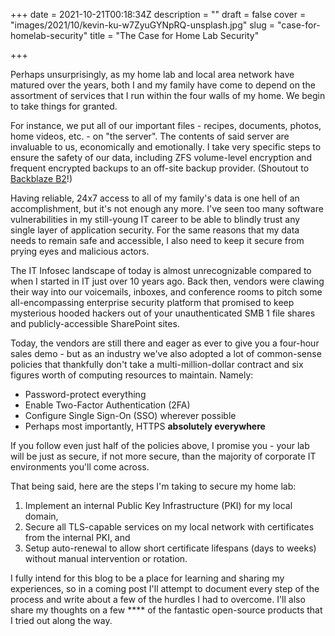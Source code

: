 +++
date = 2021-10-21T00:18:34Z
description = ""
draft = false
cover = "images/2021/10/kevin-ku-w7ZyuGYNpRQ-unsplash.jpg"
slug = "case-for-homelab-security"
title = "The Case for Home Lab Security"

+++


Perhaps unsurprisingly, as my home lab and local area network have matured over the years, both I and my family have come to depend on the assortment of services that I run within the four walls of my home.  We begin to take things for granted.

For instance, we put all of our important files - recipes, documents, photos, home videos, etc. - on "the server".  The contents of said server are invaluable to us, economically and emotionally.  I take very specific steps to ensure the safety of our data, including ZFS volume-level encryption and frequent encrypted backups to an off-site backup provider.  (Shoutout to [Backblaze B2](https://www.backblaze.com/b2/cloud-storage.html)!)

Having reliable, 24x7 access to all of my family's data is one hell of an accomplishment, but it's not enough any more.  I've seen too many software vulnerabilities in my still-young IT career to be able to blindly trust any single layer of application security.  For the same reasons that my data needs to remain safe and accessible, I also need to keep it secure from prying eyes and malicious actors.

The IT Infosec landscape of today is almost unrecognizable compared to when I started in IT just over 10 years ago.  Back then, vendors were clawing their way into our voicemails, inboxes, and conference rooms to pitch some all-encompassing enterprise security platform that promised to keep mysterious hooded hackers out of your unauthenticated SMB 1 file shares and publicly-accessible SharePoint sites.

Today, the vendors are still there and eager as ever to give you a four-hour sales demo - but as an industry we've also adopted a lot of common-sense policies that thankfully don't take a multi-million-dollar contract and six figures worth of computing resources to maintain.  Namely:

* Password-protect everything
* Enable Two-Factor Authentication (2FA)
* Configure Single Sign-On (SSO) wherever possible
* Perhaps most importantly, HTTPS **absolutely everywhere**

If you follow even just half of the policies above, I promise you - your lab will be just as secure, if not more secure, than the majority of corporate IT environments you'll come across.

That being said, here are the steps I'm taking to secure my home lab:

1. Implement an internal Public Key Infrastructure (PKI) for my local domain,
2. Secure all TLS-capable services on my local network with certificates from the internal PKI, and
3. Setup auto-renewal to allow short certificate lifespans (days to weeks) without manual intervention or rotation.

I fully intend for this blog to be a place for learning and sharing my experiences, so in a coming post I'll attempt to document every step of the process and write about a few of the hurdles I had to overcome.  I'll also share my thoughts on a few **** of the fantastic open-source products that I tried out along the way.

